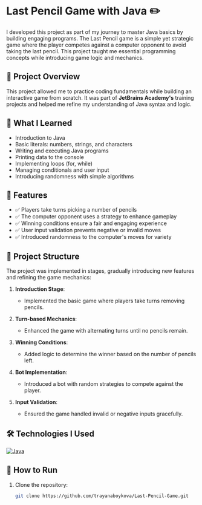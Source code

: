 # Last Pencil Game with Java ✏️  

I developed this project as part of my journey to master Java basics by building engaging programs. The Last Pencil game is a simple yet strategic game where the player competes against a computer opponent to avoid taking the last pencil. This project taught me essential programming concepts while introducing game logic and mechanics.  

## 🚀 Project Overview  
This project allowed me to practice coding fundamentals while building an interactive game from scratch. It was part of **JetBrains Academy's** training projects and helped me refine my understanding of Java syntax and logic.  

## 🎯 What I Learned  
- Introduction to Java  
- Basic literals: numbers, strings, and characters  
- Writing and executing Java programs  
- Printing data to the console  
- Implementing loops (for, while)  
- Managing conditionals and user input  
- Introducing randomness with simple algorithms  

## 🔧 Features  
- ✅ Players take turns picking a number of pencils  
- ✅ The computer opponent uses a strategy to enhance gameplay  
- ✅ Winning conditions ensure a fair and engaging experience  
- ✅ User input validation prevents negative or invalid moves  
- ✅ Introduced randomness to the computer's moves for variety  

## 📂 Project Structure  
The project was implemented in stages, gradually introducing new features and refining the game mechanics:  

1. **Introduction Stage**:  
   - Implemented the basic game where players take turns removing pencils.  

2. **Turn-based Mechanics**:  
   - Enhanced the game with alternating turns until no pencils remain.  

3. **Winning Conditions**:  
   - Added logic to determine the winner based on the number of pencils left.  

4. **Bot Implementation**:  
   - Introduced a bot with random strategies to compete against the player.  

5. **Input Validation**:  
   - Ensured the game handled invalid or negative inputs gracefully.  

## 🛠️ Technologies I Used  
[![Java](https://skillicons.dev/icons?i=java&theme=light)](https://www.java.com/)  

## 🤔 How to Run  
1. Clone the repository:  
   ```bash
   git clone https://github.com/trayanaboykova/Last-Pencil-Game.git
